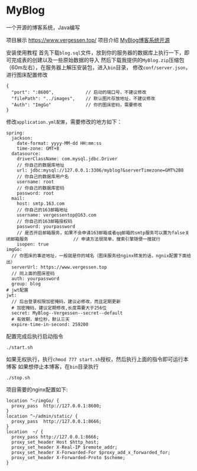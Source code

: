 # MyBlog

一个开源的博客系统，Java编写

项目展示 <https://www.vergessen.top/>
项目介绍 [MyBlog博客系统开源](https://www.vergessen.top/article/v/8131054669715631)

安装使用教程
首先下载`blog.sql`文件，放到你的服务器的数据库上执行一下，即可完成表的创建以及一些原始数据的导入
然后下载我提供的`MyBlog.zip`压缩包（60m左右），在服务器上解压安装包，进入`bin`目录，
修改`conf/server.json`，进行图床配置修改

```
{
  "port": ":8600",            // 启动的端口号，不建议修改
  "filePath": "../images",    // 默认图片存放地址，不建议修改 
  "Auth": "ImgGo"             // 你的图床密码，需要修改 
}
```

修改`application.yml配置`，需要修改的地方如下：

```
spring:
  jackson:
    date-format: yyyy-MM-dd HH:mm:ss
    time-zone: GMT+8
  datasource:
    driverClassName: com.mysql.jdbc.Driver
    // 你自己的数据库地址
    url: jdbc:mysql://127.0.0.1:3306/myblog?&serverTimezone=GMT%2B8    
    // 你自己的数据库用户名
    username: root     
    // 你自己的数据库密码
    password: root                                                      
  mail:
    host: smtp.163.com        
    // 你自己的163邮箱地址
    username: vergessentop@163.com 
    // 你自己的163邮箱授权码
    password: yourpassword    
    // 是否开启邮箱服务，如果不会申请163邮箱或者qq邮箱的smtp服务可以置为false关闭邮箱服务                 // 申请方法很简单，搜索引擎随便一搜就行 
    isopen: true
imgGo:
  // 你图床的事迹地址，一般就是你的域名（图床服务经nginx转发的话，ngnix配置下面给出）
  serverUrl: https://www.vergessen.top    
  // 同上面的图床密码
  auth: yourpassword                                                    
  group: blog    
# jwt配置
jwt:
  // 后台登录权限加密掩码，建议必修改，而且定期更新
  # 加密掩码，建议定期修改,长度需要大于256位
  secret: MyBlog--Vergessen--secret--default
  # 有效期，单位秒，默认三天
  expire-time-in-second: 259200
```

 配置完成后执行启动指令

```
./start.sh
```

如果无权执行，执行`chmod 777 start.sh`授权，然后执行上面的指令即可运行本博客
如果想停止本博客，在`bin`目录执行

```
./stop.sh
```

项目需要的nginx配置如下:

```
location ^~/imgGo/ {
  proxy_pass  http://127.0.0.1:8600;
}
location ^~/admin/static/ {
  proxy_pass  http://127.0.0.1:8666;
}
location  ~/ {
  proxy_pass http://127.0.0.1:8666;
  proxy_set_header Host $http_host;
  proxy_set_header X-Real-IP $remote_addr;
  proxy_set_header X-Forwarded-For $proxy_add_x_forwarded_for;
  proxy_set_header X-Forwarded-Proto $scheme;
}
```
